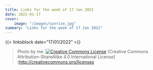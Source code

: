 ```yaml
---
title: Links for the week of 17 Jan 2022
date: 2022-01-17
cover:
    image: "/images/sunrise.jpg"
summary: "Links for the week of 17 Jan 2022"
---
```


{{< linksblock date="17/01/2022" >}}

> Photo by me. [![Creative Commons License](/images/cc88x31.png)](http://creativecommons.org/licenses/by-sa/4.0/) [Creative Commons Attribution-ShareAlike 4.0 International License](http://creativecommons.org/licenses